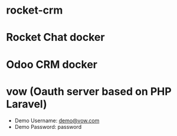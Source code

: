 # rocket-crm
# Rocket Chat docker
# Odoo CRM docker
# vow (Oauth server based on PHP Laravel)
* Demo Username: demo@vow.com
* Demo Password: password
